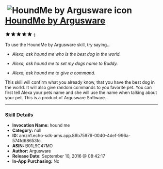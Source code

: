 # &nbsp;<img src="skill_icon" alt="HoundMe by Argusware icon" width="36"> [HoundMe by Argusware](http://alexa.amazon.com/#skills/amzn1.echo-sdk-ams.app.89b75976-0040-4def-996a-574fd68653fc)
![5 stars](../../images/ic_star_black_18dp_1x.png)![5 stars](../../images/ic_star_black_18dp_1x.png)![5 stars](../../images/ic_star_black_18dp_1x.png)![5 stars](../../images/ic_star_black_18dp_1x.png)![5 stars](../../images/ic_star_black_18dp_1x.png) 1

To use the HoundMe by Argusware skill, try saying...

* *Alexa, ask hound me who is the best dog in the world.*

* *Alexa, ask hound me to set my dogs name to Buddy.*

* *Alexa, ask hound me to give a command.*

This skill will confirm what you already know, that you have the best dog in the world.  It will also give random commands to you favorite pet.  You can first tell Alexa your pets name and she will use the name when talking about your pet. This is a product of Argusware Software.

***

### Skill Details

* **Invocation Name:** hound me
* **Category:** null
* **ID:** amzn1.echo-sdk-ams.app.89b75976-0040-4def-996a-574fd68653fc
* **ASIN:** B01L9C47MO
* **Author:** Argusware
* **Release Date:** September 10, 2016 @ 08:42:17
* **In-App Purchasing:** No
